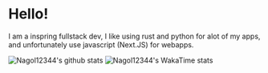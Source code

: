 # Hello!

I am a inspring fullstack dev, I like using rust and python for alot of my apps, and unfortunately use javascript (Next.JS) for webapps.

![Nagol12344's github stats](https://github-readme-stats.vercel.app/api?username=Nagol12344&theme=tokyonight&show_icons=true)
![Nagol12344's WakaTime stats](https://github-readme-stats.vercel.app/api/wakatime?username=Nagol12344&api_domain=wakapi.dev&theme=tokyonight&show_icons=true)
